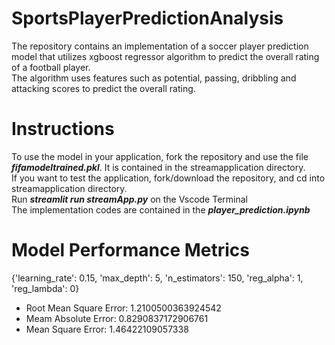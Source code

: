 # SportsPlayerPredictionAnalysis

The repository contains an implementation of a soccer player prediction model that utilizes xgboost regressor algorithm to predict the overall rating of a football player.<br />
The algorithm uses features such as  potential, passing, dribbling and attacking scores to predict the overall rating. 

# Instructions
To use the model in your application, fork the repository and use the file ***fifamodeltrained.pkl***. It is contained in the streamapplication directory.<br />
If you want to test the application, fork/download the repository, and cd into streamapplication directory. <br />
Run ***streamlit run streamApp.py*** on the Vscode Terminal <br />
The implementation codes are contained in the ***player_prediction.ipynb***

# Model Performance Metrics <br />
  {'learning_rate': 0.15, 'max_depth': 5, 'n_estimators': 150, 'reg_alpha': 1, 'reg_lambda': 0} <br />
  * Root Mean Square Error: 1.2100500363924542 <br />
  * Meam Absolute Error: 0.8290837172906761 <br />
  * Mean Square Error: 1.46422109057338  <br />
